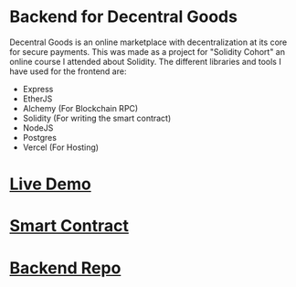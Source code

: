 # Backend for Decentral Goods
Decentral Goods is an online marketplace with decentralization at its core for secure payments. This was made as a project for "Solidity Cohort" an online course I attended about Solidity. The different libraries and tools I have used for the frontend are:
- Express
- EtherJS
- Alchemy (For Blockchain RPC)
- Solidity (For writing the smart contract)
- NodeJS
- Postgres
- Vercel (For Hosting)

# [Live Demo](https://decentral-goods-backend.vercel.app/)
# [Smart Contract](https://sepolia.etherscan.io/address/0x30a06dd243ea356c95585b4c87f783d7bf5ed2ef)
# [Backend Repo](https://github.com/m-tahaali/DecentralGoodsFrontend)